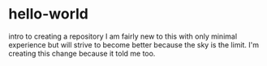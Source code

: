 # hello-world
intro to creating a repository
I am fairly new to this with only minimal experience but will strive to become better because the sky is the limit.
I'm creating this change because it told me too.
